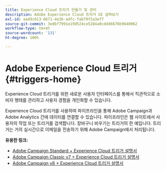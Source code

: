 ```yaml
---
title: Experience Cloud 트리거 만들기 및 관리
description: Adobe Experience Cloud 트리거 UI 살펴보기
exl-id: aad9c013-6671-4e3b-adfc-fab79f2a3ef7
source-git-commit: 3edbf7991e19d524ce5284a0cdd46676b9640062
workflow-type: tm+mt
source-wordcount: '131'
ht-degree: 100%

---
```


# Adobe Experience Cloud 트리거{#triggers-home}

Experience Cloud 트리거를 위한 새로운 사용자 인터페이스를 통해서 직관적으로 소비자 행태를 관리하고 사용자 경험을 개인화할 수 있습니다.

Experience Cloud 트리거를 사용하여 파이프라인을 통해 Adobe Campaign과 Adobe Analytics 간에 데이터를 연결할 수 있습니다. 파이프라인은 웹 사이트에서 사용자의 작업 또는 트리거를 검색합니다. 장바구니 비우기는 트리거의 한 예입니다. 트리거는 거의 실시간으로 이메일을 전송하기 위해 Adobe Campaign에서 처리됩니다.

**유용한 링크:**

* [Adobe Campaign Standard + Experience Cloud 트리거 설명서](https://experienceleague.adobe.com/docs/campaign-standard/using/integrating-with-adobe-cloud/working-with-campaign-and-triggers/about-adobe-experience-cloud-triggers.html)
* [Adobe Campaign Classic v7 + Experience Cloud 트리거 설명서](https://experienceleague.adobe.com/docs/campaign-classic/using/integrating-with-adobe-experience-cloud/experience-triggers/about-triggers.html)
* [Adobe Campaign v8 + Experience Cloud 트리거 설명서](https://experienceleague.adobe.com/docs/campaign/campaign-v8/connect/ac-triggers.html)
